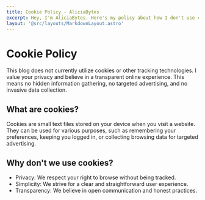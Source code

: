 ```yaml
---
title: Cookie Policy - AliciaBytes
excerpt: Hey, I'm AliciaBytes. Here's my policy about how I don't use cookis to track you.
layout: '@src/layouts/MarkdownLayout.astro'
---
```


# Cookie Policy

This blog does not currently utilize cookies or other tracking technologies. I value your privacy and believe in a transparent online experience. This means no hidden information gathering, no targeted advertising, and no invasive data collection.

## What are cookies?

Cookies are small text files stored on your device when you visit a website. They can be used for various purposes, such as remembering your preferences, keeping you logged in, or collecting browsing data for targeted advertising.

## Why don't we use cookies?

- Privacy: We respect your right to browse without being tracked.
- Simplicity: We strive for a clear and straightforward user experience.
- Transparency: We believe in open communication and honest practices.
